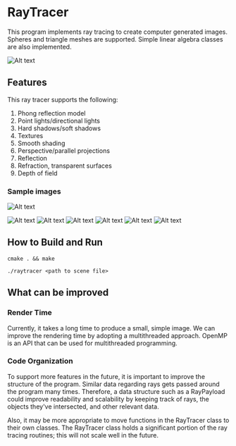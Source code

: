 # RayTracer 

This program implements ray tracing to create computer generated images. Spheres and triangle meshes are supported. Simple linear algebra classes are also implemented.

![Alt text](/samples/still_life-1.png?raw=true "Still Life Image")

## Features 

This ray tracer supports the following: 

1. Phong reflection model
2. Point lights/directional lights  
3. Hard shadows/soft shadows 
4. Textures 
5. Smooth shading 
6. Perspective/parallel projections 
7. Reflection
8. Refraction, transparent surfaces
9. Depth of field

### Sample images

![Alt text](/samples/vase-1.png?raw=true "Vase")

![Alt text](/samples/monkey_lava-1.png?raw=true "Monkey and lava sphere")
![Alt text](/samples/blur-1.png?raw=true "Depth of field")
![Alt text](/samples/soft_shadows-1.png?raw=true "Soft shadows")
![Alt text](/samples/spheres-1.png?raw=true "Spheres")
![Alt text](/samples/spheres-2.png?raw=true "Spheres")
![Alt text](/samples/earth-1.png?raw=true "Earth")


## How to Build and Run
`cmake . && make`

`./raytracer <path to scene file>`



## What can be improved
### Render Time
Currently, it takes a long time to produce a small, simple image. We can improve the rendering time by adopting a multithreaded approach. OpenMP is an API that can be used for multithreaded programming. 

### Code Organization 
To support more features in the future, it is important to improve the structure of the program. Similar data regarding rays gets passed around the program many times. Therefore, a data structure such as a RayPayload could improve readability and scalability by keeping track of rays, the objects they've intersected, and other relevant data. 

Also, it may be more appropriate to move functions in the RayTracer class to their own classes. The RayTracer class holds a significant portion of the ray tracing routines; this will not scale well in the future.
